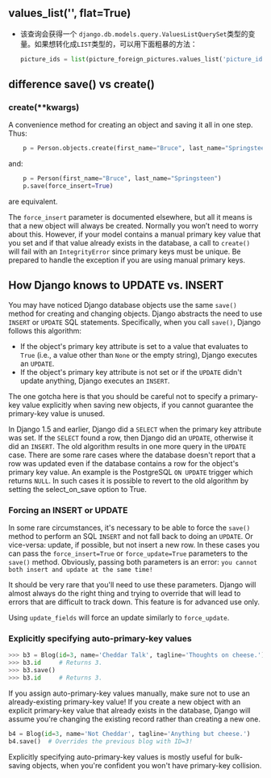 ## values_list('', flat=True)

* 该查询会获得一个 `django.db.models.query.ValuesListQuerySet`类型的变量。如果想转化成`LIST`类型的，可以用下面粗暴的方法：
    ```py
    picture_ids = list(picture_foreign_pictures.values_list('picture_id', flat=True))
    ```

## difference save() vs create()

### create(**kwargs)
A convenience method for creating an object and saving it all in one step. Thus:

```py
    p = Person.objects.create(first_name="Bruce", last_name="Springsteen")
```

and:

```py
    p = Person(first_name="Bruce", last_name="Springsteen")
    p.save(force_insert=True)
```

are equivalent.

The `force_insert` parameter is documented elsewhere, but all it means is that a new object will always be created. Normally you won’t need to worry about this. However, if your model contains a manual primary key value that you set and if that value already exists in the database, a call to `create()` will fail with an `IntegrityError` since primary keys must be unique. Be prepared to handle the exception if you are using manual primary keys.

## How Django knows to UPDATE vs. INSERT

You may have noticed Django database objects use the same `save()` method for creating and changing objects. Django abstracts the need to use `INSERT` or `UPDATE` SQL statements. Specifically, when you call `save()`, Django follows this algorithm:

* If the object's primary key attribute is set to a value that evaluates to `True` (i.e., a value other than `None` or the empty string), Django executes an `UPDATE`.
* If the object's primary key attribute is not set or if the `UPDATE` didn't update anything, Django executes an `INSERT`.

The one gotcha here is that you should be careful not to specify a primary-key value explicitly when saving new objects, if you cannot guarantee the primary-key value is unused.

In Django 1.5 and earlier, Django did a `SELECT` when the primary key attribute was set. If the `SELECT` found a row, then Django did an `UPDATE`, otherwise it did an `INSERT`. The old algorithm results in one more query in the `UPDATE` case. There are some rare cases where the database doesn't report that a row was updated even if the database contains a row for the object's primary key value. An example is the PostgreSQL `ON UPDATE` trigger which returns `NULL`. In such cases it is possible to revert to the old algorithm by setting the select_on_save option to True.

### Forcing an INSERT or UPDATE

In some rare circumstances, it's necessary to be able to force the `save()` method to perform an SQL `INSERT` and not fall back to doing an `UPDATE`. Or vice-versa: update, if possible, but not insert a new row. In these cases you can pass the `force_insert=True` or `force_update=True` parameters to the `save()` method. Obviously, passing both parameters is an error: `you cannot both insert and update at the same time!`

It should be very rare that you'll need to use these parameters. Django will almost always do the right thing and trying to override that will lead to errors that are difficult to track down. This feature is for advanced use only.

Using `update_fields` will force an update similarly to `force_update`.

### Explicitly specifying auto-primary-key values

```py
>>> b3 = Blog(id=3, name='Cheddar Talk', tagline='Thoughts on cheese.')
>>> b3.id     # Returns 3.
>>> b3.save()
>>> b3.id     # Returns 3.
```

If you assign auto-primary-key values manually, make sure not to use an already-existing primary-key value! If you create a new object with an explicit primary-key value that already exists in the database, Django will assume you're changing the existing record rather than creating a new one.

```py
b4 = Blog(id=3, name='Not Cheddar', tagline='Anything but cheese.')
b4.save()  # Overrides the previous blog with ID=3!
```

Explicitly specifying auto-primary-key values is mostly useful for bulk-saving objects, when you're confident you won't have primary-key collision.